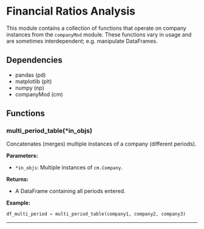 # Financial Ratios Analysis

This module contains a collection of functions that operate on company instances from the `companyMod` module. These functions vary in usage and are sometimes interdependent; e.g. manipulate DataFrames.

## Dependencies

- pandas (pd)
- matplotlib (plt)
- numpy (np)
- companyMod (cm)

## Functions

### multi_period_table(*in_objs)

Concatenates (merges) multiple instances of a company (different periods).

**Parameters:**

- `*in_objs`: Multiple instances of `cm.Company`.

**Returns:**

- A DataFrame containing all periods entered.

**Example:**

```python
df_multi_period = multi_period_table(company1, company2, company3)
```
---
